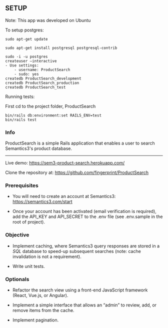 ## SETUP

Note: This app was developed on Ubuntu

To setup postgres:
```
sudo apt-get update

sudo apt-get install postgresql postgresql-contrib

sudo -i -u postgres
createuser –interactive
- Use settings:
    - username: ProductSearch
    - sudo: yes
createdb ProductSearch_development
createdb ProductSearch_production
createdb ProductSearch_test
```

Running tests:

First cd to the project folder, ProductSearch
```
bin/rails db:environment:set RAILS_ENV=test
bin/rails test

```

### Info

ProductSearch is a simple Rails application that enables a user to search Semantics3's product database.

---

Live demo: https://sem3-product-search.herokuapp.com/

Clone the repository at: https://github.com/fingerprint/ProductSearch

### Prerequisites

- You will need to create an account at Semantics3: https://semantics3.com/start

- Once your account has been activated (email verification is required), add the API_KEY and API_SECRET to the .env file (see .env.sample in the root of project).

### Objective

- Implement caching, where Semantics3 query responses are stored in a *SQL* database to speed-up subsequent searches (note: cache invalidation is not a requirement).

- Write unit tests.

### Optionals

- Refactor the search view using a front-end JavaScript framework (React, Vue.js, or Angular).

- Implement a simple interface that allows an “admin” to review, add, or remove items from the cache.

- Implement pagination.
